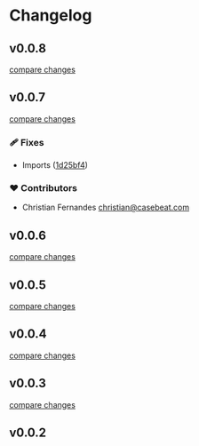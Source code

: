 # Changelog


## v0.0.8

[compare changes](https://github.com/casebeat/nuxt-contentful-pages/compare/v0.0.7...v0.0.8)

## v0.0.7

[compare changes](https://github.com/casebeat/nuxt-contentful-pages/compare/v0.0.6...v0.0.7)

### 🩹 Fixes

- Imports ([1d25bf4](https://github.com/casebeat/nuxt-contentful-pages/commit/1d25bf4))

### ❤️ Contributors

- Christian Fernandes <christian@casebeat.com>

## v0.0.6

[compare changes](https://github.com/casebeat/nuxt-contentful-pages/compare/v0.0.5...v0.0.6)

## v0.0.5

[compare changes](https://github.com/casebeat/nuxt-contentful-pages/compare/v0.0.4...v0.0.5)

## v0.0.4

[compare changes](https://github.com/casebeat/nuxt-contentful-pages/compare/v0.0.3...v0.0.4)

## v0.0.3

[compare changes](https://github.com/casebeat/nuxt-contentful-pages/compare/v0.0.2...v0.0.3)

## v0.0.2

